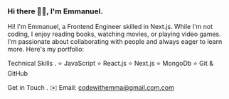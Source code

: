 ### Hi there 👋🏽, I'm Emmanuel.

Hi! I'm Emmanuel, a Frontend Engineer skilled in Next.js. While I'm not coding, I enjoy reading books, watching movies, or playing video games. I'm passionate about collaborating with people and always eager to learn more. Here's my portfolio:

Technical Skills . :star: JavaScript :star: React.js :star: Next.js :star: MongoDb :star: Git & GitHub

Get in Touch . :envelope: Email: codewithemma@gmail.com.com
